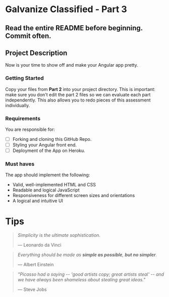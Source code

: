 # Galvanize Classified - Part 3

## Read the entire README before beginning. Commit often.

## Project Description

Now is your time to show off and make your Angular app pretty.

### Getting Started

Copy your files from **Part 2** into your project directory.  This is important: make sure you don't edit the part 2 files so we can evaluate each part independently.  This also allows you to redo pieces of this assessment individually.

### Requirements

You are responsible for:

- [ ] Forking and cloning this GitHub Repo.
- [ ] Styling your Angular front end.
- [ ] Deployment of the App on Heroku.

### Must haves

The app should implement the following:

- Valid, well-implemented HTML and CSS
- Readable and logical JavaScript
- Responsiveness for different screen sizes and orientations
- A logical and intuitive UI

# Tips

> *Simplicity is the ultimate sophistication*.
>
> — Leonardo da Vinci 

> *Everything should be made as **simple as possible**, **but no simpler**.*
>
> — Albert Einstein

> *"Picasso had a saying -- 'good artists copy; great artists steal' -- and we have always been shameless about stealing great ideas."*
>
> — Steve Jobs
